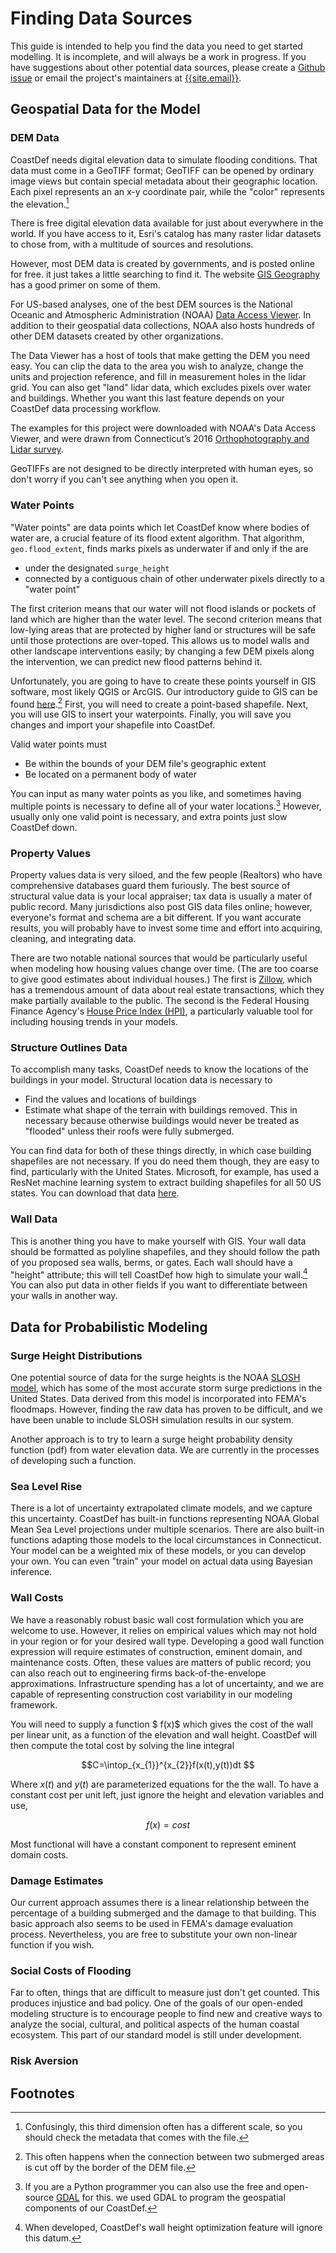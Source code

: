 
# Finding Data Sources

This guide is intended to help you find the data you need to get started modelling. It is incomplete, and will always be a work in progress. If you have suggestions about other potential data sources, please create a [Github issue](https://github.com/zdb999/coast-def/issues) or email the project's maintainers at [{{site.email}}](mailto:{{site.email}}).

## Geospatial Data for the Model

### DEM Data

CoastDef needs digital elevation data to simulate flooding conditions. That data must come in a GeoTIFF format; GeoTIFF can be opened by ordinary image views but contain special metadata about their geographic location. Each pixel represents an an x-y coordinate pair, while the "color" represents the elevation.[^1]

[^1]: Confusingly, this third dimension often has a different scale, so you should check the metadata that comes with the file.

There is free digital elevation data available for just about everywhere in the world. If you have access to it, Esri's catalog has many raster lidar datasets to chose from, with a multitude of sources and resolutions.

However, most DEM data is created by governments, and is posted online for free. it just takes a little searching to find it. The website [GIS Geography](https://gisgeography.com/free-global-dem-data-sources/) has a good primer on some of them.

For US-based analyses, one of the best DEM sources is the National Oceanic and Atmospheric Administration (NOAA) [Data Access Viewer](https://coast.noaa.gov/dataviewer/#/). In addition to their geospatial data collections, NOAA also hosts hundreds of other DEM datasets created by other organizations.

The Data Viewer has a host of tools that make getting the DEM you need easy. You can clip the data to the area you wish to analyze, change the units and projection reference, and fill in measurement holes in the lidar grid. You can also get "land" lidar data, which excludes pixels over water and buildings. Whether you want this last feature depends on your CoastDef data processing workflow.

The examples for this project were downloaded with NOAA's Data Access Viewer, and were drawn from Connecticut’s 2016 [Orthophotography and Lidar survey](https://cteco.uconn.edu/data/flight2016/index.htm).

GeoTIFFs are not designed to be directly interpreted with human eyes, so don't worry if you can't see anything when you open it.


### Water Points

"Water points" are data points which let CoastDef know where bodies of water are, a crucial feature of its flood extent algorithm. That algorithm, `geo.flood_extent`, finds marks pixels as underwater if and only if the are

- under the designated `surge_height`
- connected by a contiguous chain of other underwater pixels directly to a "water point"

The first criterion means that our water will not flood islands or pockets of land which are higher than the water level. The second criterion means that  low-lying areas that are protected by higher land or structures will be safe until those protections are over-toped. This allows us to model walls and other landscape interventions easily; by changing a few DEM pixels along the intervention, we can predict new flood patterns behind it.

Unfortunately, you are going to have to create these points yourself in GIS software, most likely QGIS or ArcGIS. Our introductory guide to GIS can be found [here](install.md).[^3] First, you will need to create a point-based shapefile. Next, you will use GIS to insert your waterpoints. Finally, you will save you changes and import your shapefile into CoastDef.

Valid water points must

- Be within the bounds of your DEM file's geographic extent
- Be located on a permanent body of water

You can input as many water points as you like, and sometimes having multiple points is necessary to define all of your water locations.[^2] However, usually only one valid point is necessary, and extra points just slow CoastDef down.

[^2]: If you are a Python programmer you can also use the free and open-source [GDAL](https://www.gdal.org/) for this. we used GDAL to program the geospatial components of our CoastDef.

[^3]: This often happens when the connection between two submerged areas is cut off by the border of the DEM file.

### Property Values 

Property values data is very siloed, and the few people (Realtors) who have comprehensive databases guard them furiously. The best source of structural value data is your local appraiser; tax data is usually a mater of public record. Many jurisdictions also post GIS data files online; however, everyone's format and schema are a bit different. If you want accurate results, you will probably have to invest some time and effort into acquiring, cleaning, and integrating data.

There are two notable national sources that would be particularly useful when modeling how housing values change over time. (The are too coarse to give good estimates about individual houses.) The first is [Zillow](https://www.zillow.com/research/data/), which has a tremendous amount of data about real estate transactions, which they make partially available to the public. The second is the Federal Housing Finance Agency's [House Price Index (HPI)](https://www.fhfa.gov/DataTools/Downloads/Pages/House-Price-Index.aspx), a particularly valuable tool for including housing trends in your models.

### Structure Outlines Data

To accomplish many tasks, CoastDef needs to know the locations of the buildings in your model. Structural location data is necessary to

- Find the values and locations of buildings 
- Estimate what shape of the terrain with buildings removed. This in necessary because otherwise buildings would never be treated as "flooded" unless their roofs were fully submerged.

You can find data for both of these things directly, in which case building shapefiles are not necessary. If you do need them though, they are easy to find, particularly with the United States. Microsoft, for example, has used a ResNet machine learning system to extract building shapefiles for all 50 US states. You can download that data [here](https://github.com/Microsoft/USBuildingFootprints/).

### Wall Data

This is another thing you have to make yourself with GIS. Your wall data should be formatted as polyline shapefiles, and they should follow the path of you proposed sea walls, berms, or gates. Each wall should have a "height" attribute; this will tell CoastDef how high to simulate your wall.[^4] You can also put data in other fields if you want to differentiate between your walls in another way.

[^4]: When developed, CoastDef's wall height optimization feature will ignore this datum.

## Data for Probabilistic Modeling

### Surge Height Distributions

One potential source of data for the surge heights is the NOAA [SLOSH model](https://slosh.nws.noaa.gov/), which has some of the most accurate storm surge predictions in the United States. Data derived from this model is incorporated into FEMA's floodmaps. However, finding the raw data has proven to be difficult, and we have been unable to include SLOSH simulation results in our system.

Another approach is to try to learn a surge height probability density function (pdf) from water elevation data. We are currently in the processes of developing such a function.

### Sea Level Rise

There is a lot of uncertainty extrapolated climate models, and we capture this uncertainty. CoastDef has built-in functions representing NOAA Global Mean Sea Level projections under multiple scenarios. There are also built-in functions adapting those models to the local circumstances in Connecticut. Your model can be a weighted mix of these models, or you can develop your own. You can even "train" your model on actual data using Bayesian inference.

### Wall Costs

We have a reasonably robust basic wall cost formulation which you are welcome to use. However, it relies on empirical values which may not hold in your region or for your desired wall type. Developing a good wall function expression will require estimates of construction, eminent domain, and maintenance costs. Often, these values are matters of public record; you can also reach out to engineering firms back-of-the-envelope approximations. Infrastructure spending has a lot of uncertainty, and we are capable of representing construction cost variability in our modeling framework.

You will need to supply a function $ f(x)$  which gives the cost of the wall per linear unit, as a function of the elevation and wall height. CoastDef will then compute the total cost by solving the line integral 

$$C=\intop_{x_{1}}^{x_{2}}f(x(t),y(t))dt
 $$

Where $x(t)$ and $y(t)$ are parameterized equations for the the wall. To have a constant cost per unit left, just ignore the height and elevation variables and use,

$$ f(x)=cost $$

Most functional will have a constant component to represent eminent domain costs.

### Damage Estimates

Our current approach assumes there is a linear relationship between the percentage of a building submerged and the damage to that building. This basic approach also seems to be used in FEMA's damage evaluation process. Nevertheless, you are free to substitute your own non-linear function if you wish.

### Social Costs of Flooding

Far to often, things that are difficult to measure just don't get counted. This produces injustice and bad policy. One of the goals of our open-ended modeling structure is to encourage people to find new and creative ways to analyze the social, cultural, and political aspects of the human coastal ecosystem. This part of our standard model is still under development.


### Risk Aversion

## Footnotes
